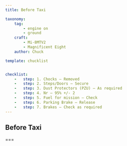 ```yaml
---
title: Before Taxi

taxonomy:
    tag:
        - engine on
        - ground
    craft:
        - Mi-8MTV2
        - Magnificent Eight
    author: Chuck

template: chucklist


checklist:
    -   step: 1. Chocks – Removed
    -   step: 2. Steps/Doors – Secure
    -   step: 3. Dust Protectors (PZU) – As required
    -   step: 4. Nr – 95% +/- 2
    -   step: 5. Fuel for mission – Check
    -   step: 6. Parking Brake – Release
    -   step: 7. Brakes – Check as required
---
```


## Before Taxi

===
 